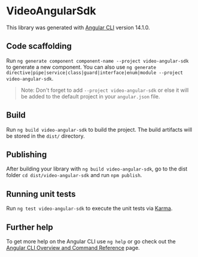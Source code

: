 # VideoAngularSdk

This library was generated with [Angular CLI](https://github.com/angular/angular-cli) version 14.1.0.

## Code scaffolding

Run `ng generate component component-name --project video-angular-sdk` to generate a new component. You can also use `ng generate directive|pipe|service|class|guard|interface|enum|module --project video-angular-sdk`.

> Note: Don't forget to add `--project video-angular-sdk` or else it will be added to the default project in your `angular.json` file.

## Build

Run `ng build video-angular-sdk` to build the project. The build artifacts will be stored in the `dist/` directory.

## Publishing

After building your library with `ng build video-angular-sdk`, go to the dist folder `cd dist/video-angular-sdk` and run `npm publish`.

## Running unit tests

Run `ng test video-angular-sdk` to execute the unit tests via [Karma](https://karma-runner.github.io).

## Further help

To get more help on the Angular CLI use `ng help` or go check out the [Angular CLI Overview and Command Reference](https://angular.io/cli) page.
